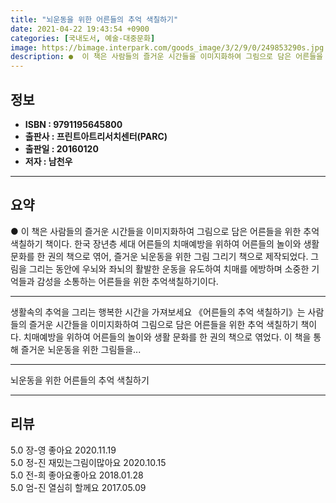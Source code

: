 ```yaml
---
title: "뇌운동을 위한 어른들의 추억 색칠하기"
date: 2021-04-22 19:43:54 +0900
categories: [국내도서, 예술-대중문화]
image: https://bimage.interpark.com/goods_image/3/2/9/0/249853290s.jpg
description: ●  이 책은 사람들의 즐거운 시간들을 이미지화하여 그림으로 담은 어른들을 위한 추억 색칠하기 책이다. 한국 장년층 세대 어른들의 치매예방을 위하여 어른들의 놀이와 생활 문화를 한 권의 책으로 엮어, 즐거운 뇌운동을 위한 그림 그리기 책으로 제작되었다. 그림을 그리는 동안에 우뇌와 좌뇌의 활발한 운동을 
---
```


## **정보**

- **ISBN : 9791195645800**
- **출판사 : 프린트아트리서치센터(PARC)**
- **출판일 : 20160120**
- **저자 : 남천우**

------



## **요약**

●  이 책은 사람들의 즐거운 시간들을 이미지화하여 그림으로 담은 어른들을 위한 추억 색칠하기 책이다. 한국 장년층 세대 어른들의 치매예방을 위하여 어른들의 놀이와 생활 문화를 한 권의 책으로 엮어, 즐거운 뇌운동을 위한 그림 그리기 책으로 제작되었다. 그림을 그리는 동안에 우뇌와 좌뇌의 활발한 운동을 유도하여 치매를 에방하며 소중한 기억들과 감성을 소통하는 어른들을 위한 추억색칠하기이다.

------

생활속의 추억을 그리는 행복한 시간을 가져보세요&#x0D;&#x0D;《어른들의 추억 색칠하기》는 사람들의 즐거운 시간들을 이미지화하여 그림으로 담은 어른들을 위한 추억 색칠하기 책이다.  치매예방을 위하여 어른들의 놀이와 생활 문화를 한 권의 책으로 엮었다. 이 책을 통해 즐거운 뇌운동을 위한 그림들을... 

------


뇌운동을 위한 어른들의 추억 색칠하기 

------


## **리뷰** 

5.0 장-영 좋아요 2020.11.19 <br/>5.0 정-진 재밌는그림이많아요 2020.10.15 <br/>5.0 전-희 좋아요좋아요 2018.01.28 <br/>5.0 엄-진 열심히 할께요 2017.05.09 <br/>